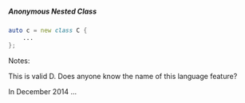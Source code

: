 ##### <span class="fragment">Anonymous Nested Class</span>

```d
auto c = new class C {
	...
};
```

Notes:

This is valid D.
Does anyone know the name of this language feature?

In December 2014 ...